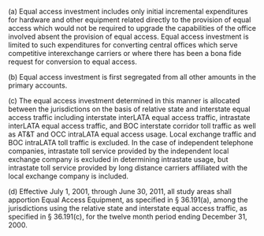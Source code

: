 (a) Equal access investment includes only initial incremental expenditures for hardware and other equipment related directly to the provision of equal access which would not be required to upgrade the capabilities of the office involved absent the provision of equal access. Equal access investment is limited to such expenditures for converting central offices which serve competitive interexchange carriers or where there has been a bona fide request for conversion to equal access.

(b) Equal access investment is first segregated from all other amounts in the primary accounts.

(c) The equal access investment determined in this manner is allocated between the jurisdictions on the basis of relative state and interstate equal access traffic including interstate interLATA equal access traffic, intrastate interLATA equal access traffic, and BOC interstate corridor toll traffic as well as AT&T and OCC intraLATA equal access usage. Local exchange traffic and BOC intraLATA toll traffic is excluded. In the case of independent telephone companies, intrastate toll service provided by the independent local exchange company is excluded in determining intrastate usage, but intrastate toll service provided by long distance carriers affiliated with the local exchange company is included.

(d) Effective July 1, 2001, through June 30, 2011, all study areas shall apportion Equal Access Equipment, as specified in § 36.191(a), among the jurisdictions using the relative state and interstate equal access traffic, as specified in § 36.191(c), for the twelve month period ending December 31, 2000.

